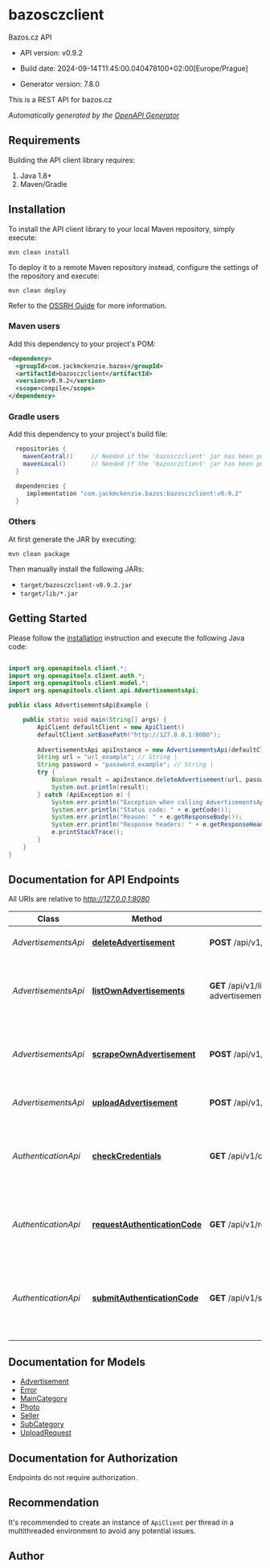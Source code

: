 # bazosczclient

Bazos.cz API

- API version: v0.9.2

- Build date: 2024-09-14T11:45:00.040478100+02:00[Europe/Prague]

- Generator version: 7.8.0

This is a REST API for bazos.cz


*Automatically generated by the [OpenAPI Generator](https://openapi-generator.tech)*

## Requirements

Building the API client library requires:

1. Java 1.8+
2. Maven/Gradle

## Installation

To install the API client library to your local Maven repository, simply execute:

```shell
mvn clean install
```

To deploy it to a remote Maven repository instead, configure the settings of the repository and execute:

```shell
mvn clean deploy
```

Refer to the [OSSRH Guide](http://central.sonatype.org/pages/ossrh-guide.html) for more information.

### Maven users

Add this dependency to your project's POM:

```xml
<dependency>
  <groupId>com.jackmckenzie.bazos</groupId>
  <artifactId>bazosczclient</artifactId>
  <version>v0.9.2</version>
  <scope>compile</scope>
</dependency>
```

### Gradle users

Add this dependency to your project's build file:

```groovy
  repositories {
    mavenCentral()     // Needed if the 'bazosczclient' jar has been published to maven central.
    mavenLocal()       // Needed if the 'bazosczclient' jar has been published to the local maven repo.
  }

  dependencies {
     implementation "com.jackmckenzie.bazos:bazosczclient:v0.9.2"
  }
```

### Others

At first generate the JAR by executing:

```shell
mvn clean package
```

Then manually install the following JARs:

- `target/bazosczclient-v0.9.2.jar`
- `target/lib/*.jar`

## Getting Started

Please follow the [installation](#installation) instruction and execute the following Java code:

```java

import org.openapitools.client.*;
import org.openapitools.client.auth.*;
import org.openapitools.client.model.*;
import org.openapitools.client.api.AdvertisementsApi;

public class AdvertisementsApiExample {

    public static void main(String[] args) {
        ApiClient defaultClient = new ApiClient()
        defaultClient.setBasePath("http://127.0.0.1:8080");
        
        AdvertisementsApi apiInstance = new AdvertisementsApi(defaultClient);
        String url = "url_example"; // String | 
        String password = "password_example"; // String | 
        try {
            Boolean result = apiInstance.deleteAdvertisement(url, password);
            System.out.println(result);
        } catch (ApiException e) {
            System.err.println("Exception when calling AdvertisementsApi#deleteAdvertisement");
            System.err.println("Status code: " + e.getCode());
            System.err.println("Reason: " + e.getResponseBody());
            System.err.println("Response headers: " + e.getResponseHeaders());
            e.printStackTrace();
        }
    }
}

```

## Documentation for API Endpoints

All URIs are relative to *http://127.0.0.1:8080*

Class | Method | HTTP request | Description
------------ | ------------- | ------------- | -------------
*AdvertisementsApi* | [**deleteAdvertisement**](docs/AdvertisementsApi.md#deleteAdvertisement) | **POST** /api/v1/delete-advertisement | Deletes your advertisement from bazos.cz
*AdvertisementsApi* | [**listOwnAdvertisements**](docs/AdvertisementsApi.md#listOwnAdvertisements) | **GET** /api/v1/list-own-advertisements/{email}/{phone}/{password}/{downloadPhotos} | Downloads your own advertisements from bazos.cz including photos
*AdvertisementsApi* | [**scrapeOwnAdvertisement**](docs/AdvertisementsApi.md#scrapeOwnAdvertisement) | **POST** /api/v1/scrape-own-advertisement | Scrapes your own advertisement from bazos.cz including photos
*AdvertisementsApi* | [**uploadAdvertisement**](docs/AdvertisementsApi.md#uploadAdvertisement) | **POST** /api/v1/upload-advertisement | Uploads an advertisement to bazos.cz
*AuthenticationApi* | [**checkCredentials**](docs/AuthenticationApi.md#checkCredentials) | **GET** /api/v1/check-credentials/{bid}/{bkod} | Verifies the bazos ID and bazos code are valid. If this fails you need to authenticate again.
*AuthenticationApi* | [**requestAuthenticationCode**](docs/AuthenticationApi.md#requestAuthenticationCode) | **GET** /api/v1/request-authentication-code/{phone} | Requests a code on your phone to authenticate for using bazos.cz
*AuthenticationApi* | [**submitAuthenticationCode**](docs/AuthenticationApi.md#submitAuthenticationCode) | **GET** /api/v1/submit-authentication-code/{code}/{phone} | Sends an authentication code, obtained via text message on your phone, back to bazos.cz


## Documentation for Models

 - [Advertisement](docs/Advertisement.md)
 - [Error](docs/Error.md)
 - [MainCategory](docs/MainCategory.md)
 - [Photo](docs/Photo.md)
 - [Seller](docs/Seller.md)
 - [SubCategory](docs/SubCategory.md)
 - [UploadRequest](docs/UploadRequest.md)


<a id="documentation-for-authorization"></a>
## Documentation for Authorization

Endpoints do not require authorization.


## Recommendation

It's recommended to create an instance of `ApiClient` per thread in a multithreaded environment to avoid any potential issues.

## Author



